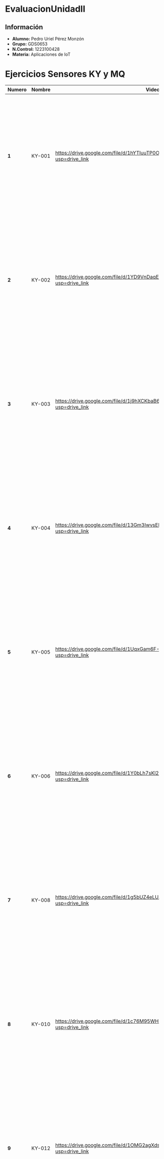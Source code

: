 # EvaluacionUnidadII

## Información
- **Alumno:** Pedro Uriel Pérez Monzón
- **Grupo:** GDS0653
- **N.Control:**  1223100428
- **Materia:**  Aplicaciones de IoT

# Ejercicios Sensores KY y MQ
|**Numero**|**Nombre**|**Video**|**Diagrama**|
|--|--|--|--|
|**1**|KY-001|https://drive.google.com/file/d/1hYTIuuTP0OV7asaFfX3nkSzYbrx2A1aA/view?usp=drive_link|<img src="https://github.com/user-attachments/assets/c1727314-5f37-4e79-b7d1-e3d83caba22f" width="400"/>|
|**2**|KY-002|https://drive.google.com/file/d/1YD9VnDaqEqvdPWZXczzqXCQVwvgqJfnQ/view?usp=drive_link|<img src="https://github.com/user-attachments/assets/5b464275-7110-4dc6-a13d-1e7a43ec18c9" width="400"/>|
|**3**|KY-003|https://drive.google.com/file/d/1j9hXCKbaB65wFg4WpZDtBSXoty9vSPCr/view?usp=drive_link|<img src="https://github.com/user-attachments/assets/4fddcc07-b9d5-4be4-a249-b92c037c391e" width="400"/>|
|**4**|KY-004|https://drive.google.com/file/d/13Gm3IwvsELKUvLrD-SjA0qNEr3OOFlQQ/view?usp=drive_link|<img src="https://github.com/user-attachments/assets/530be4c2-0f73-4dee-adca-b67e08c2e056" width="400"/>|
|**5**|KY-005|https://drive.google.com/file/d/1UqxGam6F-1b8ZUwY0VGiY4hjWh_T_yB7/view?usp=drive_link|<img src="https://github.com/user-attachments/assets/1b91f3b4-69ab-4053-a15f-d6507d80a0f1" width="400"/>|
|**6**|KY-006|https://drive.google.com/file/d/1Y0bLh7sKl2OgxIVmu3EflodIme7s27z4/view?usp=drive_link|<img src="https://github.com/user-attachments/assets/64d64e21-a130-472e-b1f1-6a971ce3fef8" width="400"/>|
|**7**|KY-008|https://drive.google.com/file/d/1g5bUZ4eLUA7gNNuhh4EKb8ccNY5j-alY/view?usp=drive_link|<img src="https://github.com/user-attachments/assets/d41e722b-89d7-4529-adba-c2ae1629b566" width="400"/>|
|**8**|KY-010|https://drive.google.com/file/d/1c76M95WH4AWgxNhMI2G0KLoVPzNmhsAR/view?usp=drive_link|<img src="https://github.com/user-attachments/assets/ce3ed578-c97b-4d91-b1c9-868bf3419b07" width="400"/>|
|**9**|KY-012|https://drive.google.com/file/d/1OMG2agXdscrC8L5XB5e2hRukiPkscXVH/view?usp=drive_link|<img src="https://github.com/user-attachments/assets/b7bbaece-f4b1-46b9-a570-ee5ebbfaec5c" width="400"/>|
|**10**|KY-013|https://drive.google.com/file/d/1TDlHZWUPLCUJSRHOCnvHiZNaKt8RhVtc/view?usp=drive_link|<img src="https://github.com/user-attachments/assets/58c52f51-4ec5-4f54-9585-d801b7ce1907" width="400"/>|
|**11**|KY-015|https://drive.google.com/file/d/1okUBQp4P_eWfeYsRedK2lH_sKsGCCAmv/view?usp=drive_link|<img src="https://github.com/user-attachments/assets/392b1a52-2da1-45ac-9066-319930d1fba6" width="400"/>|
|**12**|KY-016|https://drive.google.com/file/d/1j88F23VZCOzv9Nr8FG7CG9SvXBCUQhqQ/view?usp=drive_link|<img src="(https://github.com/user-attachments/assets/402cd223-5720-4220-b1f1-cd11e850771d" width="400"/>|
|**13**|KY-017|https://drive.google.com/file/d/1nhvOE_qgK9X5K-jcZh8skw71dBubzLW4/view?usp=drive_link|<img src="https://github.com/user-attachments/assets/0a1aa7cd-00be-4782-adcf-895d93b7de1c" width="400"/>|
|**14**|KY-019|https://drive.google.com/file/d/1CR19yjSAlS25AZyouVnBCizGAnkh5BKK/view?usp=drive_link|<img src="https://github.com/user-attachments/assets/429e1e07-2853-4384-aaec-d80696d7a2ea" width="400"/>|
|**15**|KY-020|https://drive.google.com/file/d/1Pfz1RT67z9zFN1X6w4F0w8ros4Dx8aLK/view?usp=drive_link|<img src="https://github.com/user-attachments/assets/2d6aa38f-92fa-4b52-96e5-edb52a5e9cf1" width="400"/>|
|**16**|KY-021|https://drive.google.com/file/d/1ZI8Z515-UkkyFnT_ZwWOl7BG2MyzMxOl/view?usp=drive_link|<img src="https://github.com/user-attachments/assets/c4c1c95b-da29-401e-8f2f-5ba1b04bb749" width="400"/>|
|**17**|KY-022|https://drive.google.com/file/d/1meKp6mmQb89hRvs0XpPcBrQewQBubORh/view?usp=drive_link|<img src="https://github.com/user-attachments/assets/fd64743e-d2ff-49e4-9e2c-3e68a9750ff9" width="400"/>|
|**18**|KY-023|https://drive.google.com/file/d/19ndlQEcpoue3PRFvE54-b8QKuqODJg_Q/view?usp=drive_link|<img src="https://github.com/user-attachments/assets/b723f227-17db-40e5-9d6f-b5700a70886f" width="400"/>|
|**19**|KY-025|https://drive.google.com/file/d/1FLobhc0FMbY_6Gg-d5RVcjW0P63phDsE/view?usp=drive_link|<img src="https://github.com/user-attachments/assets/d493cbc1-7311-4a45-a790-9daef88cc851" width="400"/>|
|**20**|KY-026|https://drive.google.com/file/d/122bhE9rKtRNjGfdcyvp---fS-N4cyrfw/view?usp=drive_link|<img src="https://github.com/user-attachments/assets/6417ea19-ab48-4cea-97ec-b005558763c3" width="400"/>|
|**21**|KY-027|https://drive.google.com/file/d/122bhE9rKtRNjGfdcyvp---fS-N4cyrfw/view?usp=drive_link|<img src="https://github.com/user-attachments/assets/f1abe7f0-b927-46cf-9c9b-833b6370e6fd" width="400"/>|
|**22**|KY-028|https://drive.google.com/file/d/1BokadKdEft4VtIpL-83otEWwOyad7q_2/view?usp=drive_link|<img src="https://github.com/user-attachments/assets/79a1632f-1e37-4a54-94c5-acb35cef9394" width="400"/>|
|**23**|KY-029|https://drive.google.com/file/d/1QUsm5sxG9DlZbOBgMDMCYiJMP1h7Xu4Y/view?usp=drive_link|<img src="https://github.com/user-attachments/assets/28892476-929d-4036-870e-6a4e61c5ddf7" width="400"/>|
|**24**|KY-031|https://drive.google.com/file/d/1CLpqSnMqDshAz7Pz8v6YIDyTrWFWfK0Z/view?usp=drive_link|<img src="https://github.com/user-attachments/assets/a03de162-76f6-4de8-9b15-03c1e4ab3b7d" width="400"/>|
|**25**|KY-032|https://drive.google.com/file/d/1OurHCf6HIfWoib8I2DmsqpmwBqHAURYk/view?usp=drive_link|<img src="https://github.com/user-attachments/assets/0c8c1450-8c93-46f0-917f-c57db69f675b" width="400"/>|
|**26**|KY-033|https://drive.google.com/file/d/1MmTVFLMtYSpZFm5yMV22wfA88lkbuwt5/view?usp=drive_link|<img src="https://github.com/user-attachments/assets/f626b554-5f3b-4755-8d37-b85c4a2624b4" width="400"/>|
|**27**|KY-034|https://drive.google.com/file/d/1lAz5PGVl1TAYygcp9Ay0BNYFuRv8aXjR/view?usp=drive_link|<img src="https://github.com/user-attachments/assets/cc60420b-8183-4805-923b-eb5170b7d03b" width="400"/>|
|**29**|KY-036|https://drive.google.com/file/d/1tJGjq2JcKjtF5gd-lQwB2gM_SaWJNw4R/view?usp=drive_link|<img src="https://github.com/user-attachments/assets/bc0a9c88-245f-495e-bed4-9cd6ea8b5a49" width="400"/>|
|**30**|KY-037|https://drive.google.com/file/d/1bVZzgPosuq9KjNOa7u9u2NJyBIL8W71i/view?usp=drive_link|<img src="https://github.com/user-attachments/assets/5cd16a5d-fa69-48d4-84eb-48214e4e91a0" width="400"/>|
|**31**|KY-038|https://drive.google.com/file/d/1qYXFMgsU8ar7O8_3yb2tsEUN4JVWgfD7/view?usp=drive_link|<img src="https://github.com/user-attachments/assets/ace4f48e-9702-4106-9de8-87789f684d73" width="400"/>|
|**32**|KY-039|https://drive.google.com/file/d/16IUQ0TuMvVZaM9woQWL7b0rWhSS8EhRT/view?usp=drive_link|<img src="https://github.com/user-attachments/assets/090928ae-b805-4956-bcde-229abe771fa4" width="400"/>|
|**33**|KY-040|https://drive.google.com/file/d/1io78y7xVwflIh5u73H8JIta56qGRmSUf/view?usp=drive_link|<img src="https://github.com/user-attachments/assets/c9aa5794-8662-4416-b76a-458dc78213e8" width="400"/>|
|**34**|MQ-2|https://drive.google.com/file/d/1-iEVV7VbsajOl7LlBTGPRAlXaCxtXhKa/view?usp=drive_link|<img src="https://github.com/user-attachments/assets/dbf4eaee-cc9b-4c1d-ac62-be36b22a4913" width="400"/>|
|**35**|MQ-3|https://drive.google.com/file/d/17NX-vLuqSBYltKoRdkXzwZ1qXCRWLxfv/view?usp=drive_link|<img src="https://github.com/user-attachments/assets/8bb4e04e-4068-4d10-ada4-3732d2f2366e" width="400"/>|
|**36**|MQ-4|https://drive.google.com/file/d/17NX-vLuqSBYltKoRdkXzwZ1qXCRWLxfv/view?usp=drive_link|<img src="https://github.com/user-attachments/assets/00441a5a-473a-40d4-bf0b-89f235ce207c" width="400"/>|
|**38**|MQ-5|https://drive.google.com/file/d/1c7b2D3Cvh0Oc3CprwJfjEkIfH1iSSF7a/view?usp=drive_link|<img src="https://github.com/user-attachments/assets/157e2548-4a3f-4d4f-b809-14bc4b99e845" width="400"/>|
|**39**|MQ-6|https://drive.google.com/file/d/1VMGknPyXgzDKIuHrL5QE39Yxe_tvPt5d/view?usp=drive_link|<img src="https://github.com/user-attachments/assets/3d49a3ae-be0a-4e7a-a32a-ce5d23d25fba" width="400"/>|
|**40**|MQ-7|https://drive.google.com/file/d/17it72v0w9lBkBrpdqchWpkSQFY2sDQMX/view?usp=drive_link|<img src="https://github.com/user-attachments/assets/8a981e61-a8ba-4f19-86a0-1e8cfafd7aa3" width="400"/>|
|**41**|MQ-9|https://drive.google.com/file/d/1ZOAczfJA_9G6XXM4RUNMcAhZ1nwNR77n/view?usp=drive_link|<img src="https://github.com/user-attachments/assets/830d394a-53d6-4934-8fce-7cabc8327667" width="400"/>|
|**42**|MQ-135|https://drive.google.com/file/d/1QY1vM2VKxNfBuyY1_66ZpfQhu2sQ7JMV/view?usp=drive_link|<img src="https://github.com/user-attachments/assets/42b1eeb6-2094-474f-a48b-4a4815a198bc" width="400"/>|
|**43**|PWM|https://drive.google.com/file/d/1IDSytBhEueyrSejyhkh4kgIrnRAm0X3m/view?usp=drive_link|<img src="https://github.com/user-attachments/assets/6b76640a-7e6c-496a-837e-2a1e36f7822c" width="400"/>|

# Códigos Sensores  
[Códigos Sensores KY Y MQ](https://github.com/Pedro-Uriel-Perez/EvaluacionUnidadII/tree/main/Codigos%20Sensores%20KY%20Y%20MQ)

# Evidencia de soldadura
| Imagen Uno | Imagen Dos |
|-----------|-----------|
| <img src="https://github.com/user-attachments/assets/7ecd4afd-ee9a-478c-a0c4-780674862797" width="200"/> | <img src="https://github.com/user-attachments/assets/f9df5a24-1819-4639-9623-2cba3cf40694" width="200"/> |

# Evidencia Curso Cisco JavaScript Essentials 2
|Modulo|Evidencia|
|--|--|
|**Modulo 1**|<img src="https://github.com/user-attachments/assets/b1c36a89-89aa-4f9f-a873-ee2594c3565c" width="600"/>|
|**Modulo 2**|<img src="https://github.com/user-attachments/assets/5f8a1dd9-60c5-48cb-9f8c-96879263c25c" width="600"/>|
|**Modulo 3**|<img src="https://github.com/user-attachments/assets/9896b1dc-8032-4da2-b943-91185a5732b6" width="600"/>|
|**Modulo 4**|<img src="https://github.com/user-attachments/assets/770f1374-6155-4679-bf4d-42fa3cb478e1" width="600"/>|
|**Prueba Final**|<img src="https://github.com/user-attachments/assets/685e381f-a383-44fa-839a-c00601f6b5f3" width="600"/>|

